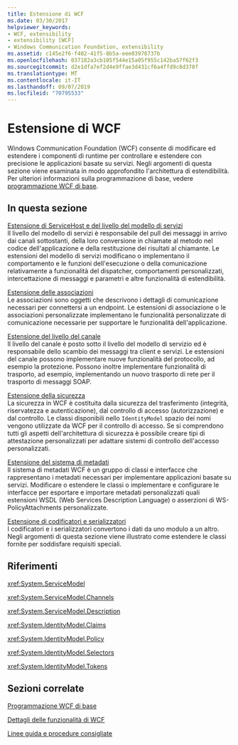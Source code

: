 ```yaml
---
title: Estensione di WCF
ms.date: 03/30/2017
helpviewer_keywords:
- WCF, extensibility
- extensibility [WCF]
- Windows Communication Foundation, extensibility
ms.assetid: c145e2f6-f402-41f5-8b5a-eee03978737b
ms.openlocfilehash: 037182a3cb105f544e15a05f955c142ba57f62f3
ms.sourcegitcommit: d2e1dfa7ef2d4e9ffae3d431cf6a4ffd9c8d378f
ms.translationtype: MT
ms.contentlocale: it-IT
ms.lasthandoff: 09/07/2019
ms.locfileid: "70795533"
---
```

# <a name="extending-wcf"></a>Estensione di WCF
Windows Communication Foundation (WCF) consente di modificare ed estendere i componenti di runtime per controllare e estendere con precisione le applicazioni basate su servizi. Negli argomenti di questa sezione viene esaminata in modo approfondito l'architettura di estendibilità. Per ulteriori informazioni sulla programmazione di base, vedere [programmazione WCF di base](../basic-wcf-programming.md).  
  
## <a name="in-this-section"></a>In questa sezione  
 [Estensione di ServiceHost e del livello del modello di servizi](extending-servicehost-and-the-service-model-layer.md)  
 Il livello del modello di servizi è responsabile del pull dei messaggi in arrivo dai canali sottostanti, della loro conversione in chiamate al metodo nel codice dell'applicazione e della restituzione dei risultati al chiamante.  Le estensioni del modello di servizi modificano o implementano il comportamento e le funzioni dell'esecuzione o della comunicazione relativamente a funzionalità del dispatcher, comportamenti personalizzati, intercettazione di messaggi e parametri e altre funzionalità di estendibilità.  
  
 [Estensione delle associazioni](extending-bindings.md)  
 Le associazioni sono oggetti che descrivono i dettagli di comunicazione necessari per connettersi a un endpoint. Le estensioni di associazione o le associazioni personalizzate implementano le funzionalità personalizzate di comunicazione necessarie per supportare le funzionalità dell'applicazione.  
  
 [Estensione del livello del canale](extending-the-channel-layer.md)  
 Il livello del canale è posto sotto il livello del modello di servizio ed è responsabile dello scambio dei messaggi tra client e servizi. Le estensioni del canale possono implementare nuove funzionalità del protocollo, ad esempio la protezione. Possono inoltre implementare funzionalità di trasporto, ad esempio, implementando un nuovo trasporto di rete per il trasporto di messaggi SOAP.  
  
 [Estensione della sicurezza](extending-security.md)  
 La sicurezza in WCF è costituita dalla sicurezza del trasferimento (integrità, riservatezza e autenticazione), dal controllo di accesso (autorizzazione) e dal controllo. Le classi disponibili nello `IdentityModel` spazio dei nomi vengono utilizzate da WCF per il controllo di accesso. Se si comprendono tutti gli aspetti dell'architettura di sicurezza è possibile creare tipi di attestazione personalizzati per adattare sistemi di controllo dell'accesso personalizzati.  
  
 [Estensione del sistema di metadati](extending-the-metadata-system.md)  
 Il sistema di metadati WCF è un gruppo di classi e interfacce che rappresentano i metadati necessari per implementare applicazioni basate su servizi. Modificare o estendere le classi o implementare e configurare le interfacce per esportare e importare metadati personalizzati quali estensioni WSDL (Web Services Description Language) o asserzioni di WS-PolicyAttachments personalizzate.  
  
 [Estensione di codificatori e serializzatori](extending-encoders-and-serializers.md)  
 I codificatori e i serializzatori convertono i dati da uno modulo a un altro. Negli argomenti di questa sezione viene illustrato come estendere le classi fornite per soddisfare requisiti speciali.  
  
## <a name="reference"></a>Riferimenti  
 <xref:System.ServiceModel>  
  
 <xref:System.ServiceModel.Channels>  
  
 <xref:System.ServiceModel.Description>  
  
 <xref:System.IdentityModel.Claims>  
  
 <xref:System.IdentityModel.Policy>  
  
 <xref:System.IdentityModel.Selectors>  
  
 <xref:System.IdentityModel.Tokens>  
  
## <a name="related-sections"></a>Sezioni correlate  
 [Programmazione WCF di base](../basic-wcf-programming.md)  
  
 [Dettagli delle funzionalità di WCF](../feature-details/index.md)  
  
 [Linee guida e procedure consigliate](../guidelines-and-best-practices.md)
